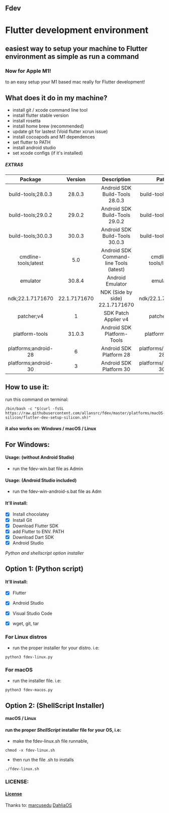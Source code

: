 ## Fdev

# Flutter development environment

## easiest way to setup your machine to Flutter environment as simple as run a command

### Now for Apple M1!

to an easy setup your M1 based mac really for Flutter development!

## What does it do in my machine?

- install git / xcode command line tool
- install flutter stable version
- install rosetta
- install home brew (recommended)
- update git for lastest (Void flutter xcrun issue)
- install cocoapods and M1 dependences
- set flutter to PATH
- install android studio
- set xcode configs (if it's installed)

##### EXTRAS

|       Package        |   Version    |               Description               |         Path         |
| :------------------: | :----------: | :-------------------------------------: | :------------------: |
|  build-tools;28.0.3  |    28.0.3    |     Android SDK Build-Tools 28.0.3      |  build-tools/28.0.3  |
|  build-tools;29.0.2  |    29.0.2    |     Android SDK Build-Tools 29.0.2      |  build-tools/29.0.2  |
|  build-tools;30.0.3  |    30.0.3    |     Android SDK Build-Tools 30.0.3      |  build-tools/30.0.3  |
| cmdline-tools;latest |     5.0      | Android SDK Command-line Tools (latest) | cmdline-tools/latest |
|       emulator       |    30.8.4    |            Android Emulator             |       emulator       |
|   ndk;22.1.7171670   | 22.1.7171670 |     NDK (Side by side) 22.1.7171670     |   ndk/22.1.7171670   |
|      patcher;v4      |      1       |          SDK Patch Applier v4           |      patcher/v4      |
|    platform-tools    |    31.0.3    |       Android SDK Platform-Tools        |    platform-tools    |
| platforms;android-28 |      6       |         Android SDK Platform 28         | platforms/android-28 |
| platforms;android-30 |      3       |         Android SDK Platform 30         | platforms/android-30 |

## How to use it:

run this command on terminal:

```
/bin/bash -c "$(curl -fsSL https://raw.githubusercontent.com/allansrc/fdev/master/platforms/macOS-silicon/flutter-dev-setup-silicon.sh)"
```

#### it also works on: Windows / macOS / Linux

## For Windows:

#### Usage: (without Android Studio)

- run the fdev-win.bat file as Admin

#### Usage: (Android Studio included)

- run the fdev-win-android-s.bat file as Adm

#### It'll install:

- [x] Install chocolatey
- [x] Install Git
- [x] Download Flutter SDK
- [x] add Flutter to ENV. PATH
- [x] Download Dart SDK
- [x] Android Studio

_Python and shellscript option installer_

## Option 1: (Python script)

#### It'll install:

- [x] Flutter

- [x] Android Studio

- [x] Visual Studio Code

- [x] wget, git, tar

### For Linux distros

- run the proper installer for your distro. i.e:

```
python3 fdev-linux.py
```

### For macOS

- run the installer file. i.e:

```
python3 fdev-macos.py
```

## Option 2: (ShellScript Installer)

#### macOS / Linux

#### run the proper _ShellScript_ installer file for your OS, i.e:

- make the fdev-linux.sh file runnable,

```
chmod -x fdev-linux.sh
```

- then run the file .sh to installs

```
./fdev-linux.sh
```

### LICENSE:

#### [License](https://github.com/allansrc/fdev/blob/master/LICENSE)

Thanks to:
[marcusedu](https:github.com/marcusedu)
[DahliaOS](https://github.com/dahlia-os)
